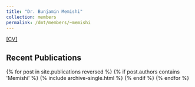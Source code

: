 ```yaml
---
title: "Dr. Bunjamin Memishi"
collection: members
permalink: /dmt/members/~memishi
---
```


[[CV]](https://marcusparadies.github.io/files/people/memishi/CV.pdf)

## Recent Publications

{% for post in site.publications reversed %}
  {% if post.authors contains 'Memishi' %}
    {% include archive-single.html %}
  {% endif %}
{% endfor %}
